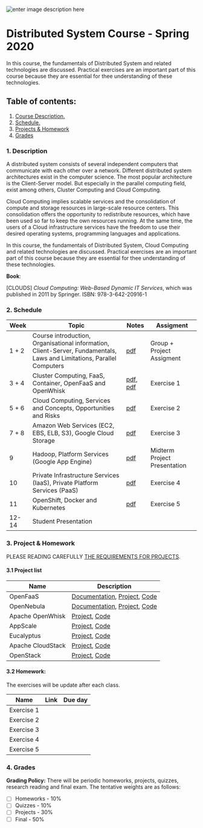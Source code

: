 ![enter image description here](https://www.uit.edu.vn/sites/vi/files/banner.png)

# Distributed System Course - Spring 2020
In this course, the fundamentals of Distributed System and related technologies are discussed. Practical exercises are an important part of this course because they are essential for thee understanding of these technologies.

## Table of contents:
1.  [ Course Description. ](#desc)
2. [ Schedule. ](#schedule)
3. [Projects & Homework](#projects)
4. [Grades](#grade)

<a  name="desc"></a>
### 1. Description

A distributed system consists of several independent computers that communicate with each other over a network. Different distributed system architectures exist in the computer science. The most popular architecture is the Client-Server model. But especially in the parallel computing field, exist among others, Cluster Computing and Cloud Computing.

Cloud Computing implies scalable services and the consolidation of compute and storage resources in large-scale resource centers. This consolidation offers the opportunity to redistribute resources, which have been used so far to keep the own resources running. At the same time, the users of a Cloud infrastructure services have the freedom to use their desired operating systems, programming languages ​​and applications.

In this course, the fundamentals of Distributed System, Cloud Computing and related technologies are discussed. Practical exercises are an important part of this course because they are essential for thee understanding of these technologies.

**Book**:

[CLOUDS] *Cloud Computing: Web-Based Dynamic IT Services*, which was published in 2011 by Springer. ISBN: 978-3-642-20916-1

<a  name="schedule"></a>
### 2. Schedule

|  Week | Topic | Notes | Assigment
|---|---|---|---|
| 1 + 2  | Course introduction, Organisational information, Client-Server, Fundamentals, Laws and Limitations, Parallel Computers |[pdf](resourses/slides/slideset_01.pdf)| Group + Project Assigment|
| 3 + 4  | Cluster Computing, FaaS, Container, OpenFaaS and OpenWhisk |[pdf](resourses/slides/slideset_02.pdf), [pdf](resourses/slides/Function_as_a_Service.pdf)| Exercise 1|
| 5 + 6  | Cloud Computing, Services and Concepts, Opportunities and Risks |[pdf](resourses/slides/slideset_03.pdf)| Exercise 2|
| 7 + 8  | Amazon Web Services (EC2, EBS, ELB, S3), Google Cloud Storage |[pdf](resourses/slides/slideset_04.pdf)| Exercise 3|
| 9  | Hadoop, Platform Services (Google App Engine) |[pdf](resourses/slides/slideset_05.pdf)| Midterm Project Presentation|
| 10  | Private Infrastructure Services (IaaS), Private Platform Services (PaaS) |[pdf](resourses/slides/slideset_06.pdf)| Exercise 4|
| 11  | OpenShift, Docker and Kubernetes |[pdf](resourses/slides/OpenShift_slide.pdf)| Exercise 5|
| 12-14  | Student Presentation || |

<a  name="grades"></a>
### 3. Project & Homework
PLEASE READING CAREFULLY [THE REQUIREMENTS FOR PROJECTS](resourses/projects/project-2.md).

#### 3.1 Project list
| Name | Description
|---| ---|
| OpenFaaS | [Documentation](resourses/projects/OpenFaaS_Installation_Guide.pdf), [Project](https://www.openfaas.com/), [Code](https://github.com/openfaas/faas)
| OpenNebula | [Documentation](resourses/projects/OpenNebulaGuide.pdf), [Project](https://opennebula.org/), [Code](https://github.com/OpenNebula/one)
| Apache OpenWhisk |[Project](https://openwhisk.apache.org/), [Code](https://github.com/apache/openwhisk)
|  AppScale |[Project](https://www.appscale.com/), [Code](https://github.com/AppScale/appscale)
|  Eucalyptus |[Project](https://www.eucalyptus.cloud/), [Code](https://github.com/corymbia/eucalyptus)
|   Apache CloudStack |[Project](https://cloudstack.apache.org/), [Code](https://github.com/apache/cloudstack)
|   OpenStack |[Project](https://www.openstack.org/), [Code](https://github.com/openstack)

#### 3.2 Homework:
The exercises will be update after each class.

| Name | Link | Due day
|---| ---| ---|
| Exercise 1 |
| Exercise 2 |
| Exercise 3 |
| Exercise 4 |
| Exercise 5 |



<a  name="grades"></a>
### 4. Grades
**Grading Policy:** There will be periodic homeworks, projects, quizzes, research reading and final exam. The tentative weights are as follows:
 - [ ] Homeworks - 10%
 - [ ] Quizzes - 10%
 - [ ] Projects - 30%
 - [ ] Final - 50%
